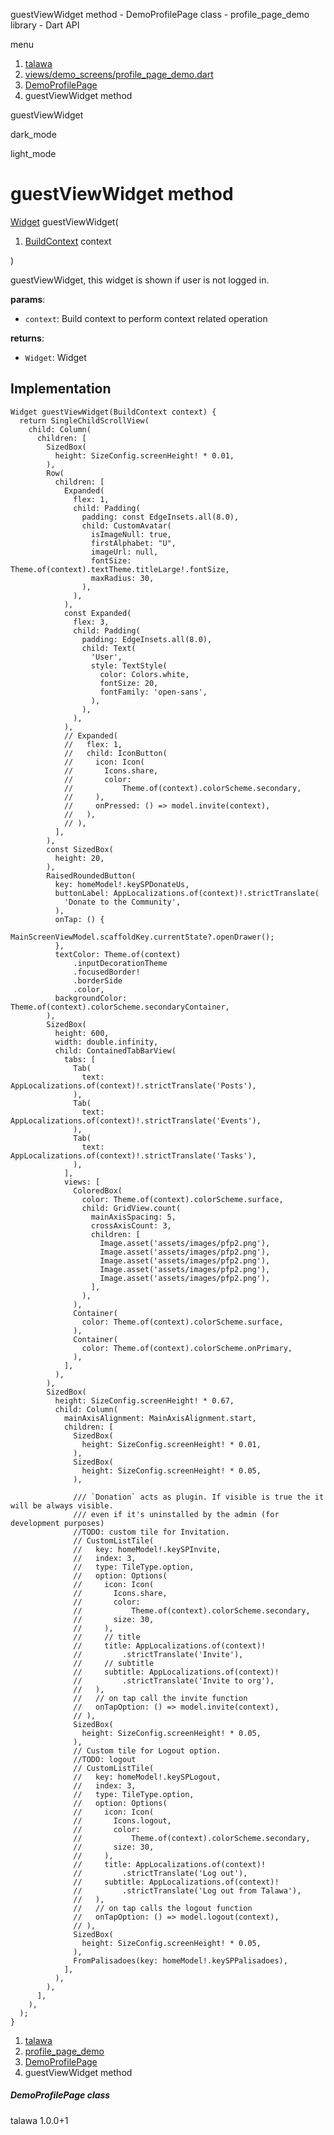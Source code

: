 




guestViewWidget method - DemoProfilePage class - profile\_page\_demo library - Dart API







menu

1. [talawa](../../index.html)
2. [views/demo\_screens/profile\_page\_demo.dart](../../views_demo_screens_profile_page_demo/views_demo_screens_profile_page_demo-library.html)
3. [DemoProfilePage](../../views_demo_screens_profile_page_demo/DemoProfilePage-class.html)
4. guestViewWidget method

guestViewWidget


dark\_mode

light\_mode




# guestViewWidget method


[Widget](https://api.flutter.dev/flutter/widgets/Widget-class.html)
guestViewWidget(

1. [BuildContext](https://api.flutter.dev/flutter/widgets/BuildContext-class.html) context

)

guestViewWidget, this widget is shown if user is not logged in.

**params**:

* `context`: Build context to perform context related operation

**returns**:

* `Widget`: Widget

## Implementation

```
Widget guestViewWidget(BuildContext context) {
  return SingleChildScrollView(
    child: Column(
      children: [
        SizedBox(
          height: SizeConfig.screenHeight! * 0.01,
        ),
        Row(
          children: [
            Expanded(
              flex: 1,
              child: Padding(
                padding: const EdgeInsets.all(8.0),
                child: CustomAvatar(
                  isImageNull: true,
                  firstAlphabet: "U",
                  imageUrl: null,
                  fontSize: Theme.of(context).textTheme.titleLarge!.fontSize,
                  maxRadius: 30,
                ),
              ),
            ),
            const Expanded(
              flex: 3,
              child: Padding(
                padding: EdgeInsets.all(8.0),
                child: Text(
                  'User',
                  style: TextStyle(
                    color: Colors.white,
                    fontSize: 20,
                    fontFamily: 'open-sans',
                  ),
                ),
              ),
            ),
            // Expanded(
            //   flex: 1,
            //   child: IconButton(
            //     icon: Icon(
            //       Icons.share,
            //       color:
            //           Theme.of(context).colorScheme.secondary,
            //     ),
            //     onPressed: () => model.invite(context),
            //   ),
            // ),
          ],
        ),
        const SizedBox(
          height: 20,
        ),
        RaisedRoundedButton(
          key: homeModel!.keySPDonateUs,
          buttonLabel: AppLocalizations.of(context)!.strictTranslate(
            'Donate to the Community',
          ),
          onTap: () {
            MainScreenViewModel.scaffoldKey.currentState?.openDrawer();
          },
          textColor: Theme.of(context)
              .inputDecorationTheme
              .focusedBorder!
              .borderSide
              .color,
          backgroundColor: Theme.of(context).colorScheme.secondaryContainer,
        ),
        SizedBox(
          height: 600,
          width: double.infinity,
          child: ContainedTabBarView(
            tabs: [
              Tab(
                text: AppLocalizations.of(context)!.strictTranslate('Posts'),
              ),
              Tab(
                text: AppLocalizations.of(context)!.strictTranslate('Events'),
              ),
              Tab(
                text: AppLocalizations.of(context)!.strictTranslate('Tasks'),
              ),
            ],
            views: [
              ColoredBox(
                color: Theme.of(context).colorScheme.surface,
                child: GridView.count(
                  mainAxisSpacing: 5,
                  crossAxisCount: 3,
                  children: [
                    Image.asset('assets/images/pfp2.png'),
                    Image.asset('assets/images/pfp2.png'),
                    Image.asset('assets/images/pfp2.png'),
                    Image.asset('assets/images/pfp2.png'),
                    Image.asset('assets/images/pfp2.png'),
                  ],
                ),
              ),
              Container(
                color: Theme.of(context).colorScheme.surface,
              ),
              Container(
                color: Theme.of(context).colorScheme.onPrimary,
              ),
            ],
          ),
        ),
        SizedBox(
          height: SizeConfig.screenHeight! * 0.67,
          child: Column(
            mainAxisAlignment: MainAxisAlignment.start,
            children: [
              SizedBox(
                height: SizeConfig.screenHeight! * 0.01,
              ),
              SizedBox(
                height: SizeConfig.screenHeight! * 0.05,
              ),

              /// `Donation` acts as plugin. If visible is true the it will be always visible.
              /// even if it's uninstalled by the admin (for development purposes)
              //TODO: custom tile for Invitation.
              // CustomListTile(
              //   key: homeModel!.keySPInvite,
              //   index: 3,
              //   type: TileType.option,
              //   option: Options(
              //     icon: Icon(
              //       Icons.share,
              //       color:
              //           Theme.of(context).colorScheme.secondary,
              //       size: 30,
              //     ),
              //     // title
              //     title: AppLocalizations.of(context)!
              //         .strictTranslate('Invite'),
              //     // subtitle
              //     subtitle: AppLocalizations.of(context)!
              //         .strictTranslate('Invite to org'),
              //   ),
              //   // on tap call the invite function
              //   onTapOption: () => model.invite(context),
              // ),
              SizedBox(
                height: SizeConfig.screenHeight! * 0.05,
              ),
              // Custom tile for Logout option.
              //TODO: logout
              // CustomListTile(
              //   key: homeModel!.keySPLogout,
              //   index: 3,
              //   type: TileType.option,
              //   option: Options(
              //     icon: Icon(
              //       Icons.logout,
              //       color:
              //           Theme.of(context).colorScheme.secondary,
              //       size: 30,
              //     ),
              //     title: AppLocalizations.of(context)!
              //         .strictTranslate('Log out'),
              //     subtitle: AppLocalizations.of(context)!
              //         .strictTranslate('Log out from Talawa'),
              //   ),
              //   // on tap calls the logout function
              //   onTapOption: () => model.logout(context),
              // ),
              SizedBox(
                height: SizeConfig.screenHeight! * 0.05,
              ),
              FromPalisadoes(key: homeModel!.keySPPalisadoes),
            ],
          ),
        ),
      ],
    ),
  );
}
```

 


1. [talawa](../../index.html)
2. [profile\_page\_demo](../../views_demo_screens_profile_page_demo/views_demo_screens_profile_page_demo-library.html)
3. [DemoProfilePage](../../views_demo_screens_profile_page_demo/DemoProfilePage-class.html)
4. guestViewWidget method

##### DemoProfilePage class





talawa
1.0.0+1






